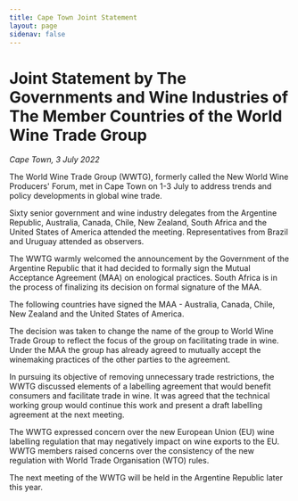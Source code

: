 ```yaml
---
title: Cape Town Joint Statement
layout: page
sidenav: false
---
```


# Joint Statement by The Governments and Wine Industries of The Member Countries of the World Wine Trade Group
*Cape Town, 3 July 2022*

The World Wine Trade Group (WWTG), formerly called the New World Wine Producers' Forum, met in Cape Town on 1-3 July to address trends and policy developments in global wine trade.

Sixty senior government and wine industry delegates from the Argentine Republic, Australia, Canada, Chile, New Zealand, South Africa and the United States of America attended the meeting. Representatives from Brazil and Uruguay attended as observers.

The WWTG warmly welcomed the announcement by the Government of the Argentine Republic that it had decided to formally sign the Mutual Acceptance Agreement (MAA) on enological practices. South Africa is in the process of finalizing its decision on formal signature of the MAA.

The following countries have signed the MAA - Australia, Canada, Chile, New Zealand and the United States of America. 

The decision was taken to change the name of the group to World Wine Trade Group to reflect the focus of the group on facilitating trade in wine. Under the MAA the group has already agreed to mutually accept the winemaking practices of the other parties to the agreement.

In pursuing its objective of removing unnecessary trade restrictions, the WWTG discussed elements of a labelling agreement that would benefit consumers and facilitate trade in wine. It was agreed that the technical working group would continue this work and present a draft labelling agreement at the next meeting. 

The WWTG expressed concern over the new European Union (EU) wine labelling regulation that may negatively impact on wine exports to the EU. WWTG members raised concerns over the consistency of the new regulation with World Trade Organisation (WTO) rules.

The next meeting of the WWTG will be held in the Argentine Republic later this year.
